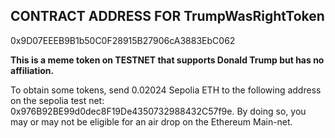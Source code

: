 ## CONTRACT ADDRESS FOR TrumpWasRightToken

0x9D07EEEB9B1b50C0F28915B27906cA3883EbC062

**This is a meme token on TESTNET that supports Donald Trump but has no affiliation.**

To obtain some tokens, send 0.02024 Sepolia ETH to the following address on the sepolia test net: 0x976B92BE99d0dec8F19De4350732988432C57f9e. By doing so, you may or may not be eligible for an air drop on the Ethereum Main-net.
